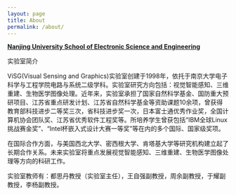 ```yaml
---
layout: page
title: About
permalink: /about/
---
```



[**Nanjing University School of Electronic Science and Engineering**](http://ese.nju.edu.cn/)

实验室简介

ViSG(Visual Sensing and Graphics)实验室创建于1998年，依托于南京大学电子科学与工程学院电路与系统二级学科。实验室研究方向包括：视觉智能感知、三维重建、生物医学图像处理。近年来，实验室承担了国家自然科学基金、国防重大预研项目、江苏省重点研发计划、江苏省自然科学基金等资助课题10余项，曾获得教育部科技进步二等奖三次，省科技进步奖一次，日本富士通优秀作业奖，全国计算机协会团队奖、江苏省优秀软件工程奖等。所培养学生曾获包括“IBM全球Linux挑战赛金奖”、“Intel杯嵌入式设计大赛一等奖”等在内的多个国际、国家级奖项。

在国际合作方面，与美国西北大学、密西根大学、肯塔基大学等研究机构建立起了长期合作关系。未来实验室将重点发展视觉智能感知、三维重建、生物医学图像处理等方向的科研工作。

实验室教师有：都思丹教授（实验室主任），王自强副教授，周余副教授，于耀副教授，李杨副教授。
